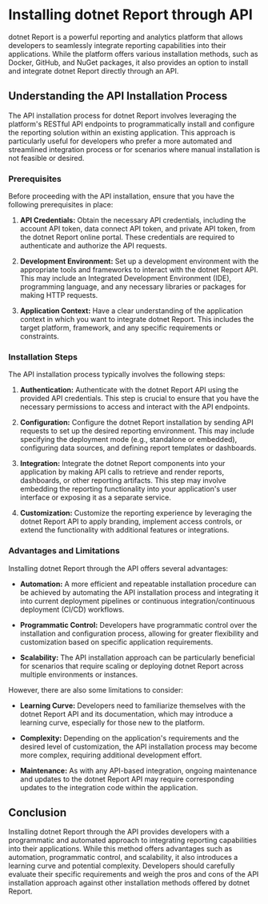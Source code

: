 # Installing dotnet Report through API

dotnet Report is a powerful reporting and analytics platform that allows developers to seamlessly integrate reporting capabilities into their applications. While the platform offers various installation methods, such as Docker, GitHub, and NuGet packages, it also provides an option to install and integrate dotnet Report directly through an API.

## Understanding the API Installation Process

The API installation process for dotnet Report involves leveraging the platform's RESTful API endpoints to programmatically install and configure the reporting solution within an existing application. This approach is particularly useful for developers who prefer a more automated and streamlined integration process or for scenarios where manual installation is not feasible or desired.

### Prerequisites

Before proceeding with the API installation, ensure that you have the following prerequisites in place:

1. **API Credentials:** Obtain the necessary API credentials, including the account API token, data connect API token, and private API token, from the dotnet Report online portal. These credentials are required to authenticate and authorize the API requests.

2. **Development Environment:** Set up a development environment with the appropriate tools and frameworks to interact with the dotnet Report API. This may include an Integrated Development Environment (IDE), programming language, and any necessary libraries or packages for making HTTP requests.

3. **Application Context:** Have a clear understanding of the application context in which you want to integrate dotnet Report. This includes the target platform, framework, and any specific requirements or constraints.

### Installation Steps

The API installation process typically involves the following steps:

1. **Authentication:** Authenticate with the dotnet Report API using the provided API credentials. This step is crucial to ensure that you have the necessary permissions to access and interact with the API endpoints.

2. **Configuration:** Configure the dotnet Report installation by sending API requests to set up the desired reporting environment. This may include specifying the deployment mode (e.g., standalone or embedded), configuring data sources, and defining report templates or dashboards.

3. **Integration:** Integrate the dotnet Report components into your application by making API calls to retrieve and render reports, dashboards, or other reporting artifacts. This step may involve embedding the reporting functionality into your application's user interface or exposing it as a separate service.

4. **Customization:** Customize the reporting experience by leveraging the dotnet Report API to apply branding, implement access controls, or extend the functionality with additional features or integrations.

### Advantages and Limitations

Installing dotnet Report through the API offers several advantages:

- **Automation:** A more efficient and repeatable installation procedure can be achieved by automating the API installation process and integrating it into current deployment pipelines or continuous integration/continuous deployment (CI/CD) workflows.

- **Programmatic Control:** Developers have programmatic control over the installation and configuration process, allowing for greater flexibility and customization based on specific application requirements.

- **Scalability:** The API installation approach can be particularly beneficial for scenarios that require scaling or deploying dotnet Report across multiple environments or instances.

However, there are also some limitations to consider:

- **Learning Curve:** Developers need to familiarize themselves with the dotnet Report API and its documentation, which may introduce a learning curve, especially for those new to the platform.

- **Complexity:** Depending on the application's requirements and the desired level of customization, the API installation process may become more complex, requiring additional development effort.

- **Maintenance:** As with any API-based integration, ongoing maintenance and updates to the dotnet Report API may require corresponding updates to the integration code within the application.

## Conclusion

Installing dotnet Report through the API provides developers with a programmatic and automated approach to integrating reporting capabilities into their applications. While this method offers advantages such as automation, programmatic control, and scalability, it also introduces a learning curve and potential complexity. Developers should carefully evaluate their specific requirements and weigh the pros and cons of the API installation approach against other installation methods offered by dotnet Report.
